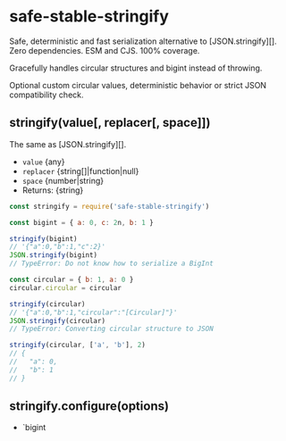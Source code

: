 # safe-stable-stringify

Safe, deterministic and fast serialization alternative to [JSON.stringify][].
Zero dependencies. ESM and CJS. 100% coverage.

Gracefully handles circular structures and bigint instead of throwing.

Optional custom circular values, deterministic behavior or strict JSON
compatibility check.

## stringify(value[, replacer[, space]])

The same as [JSON.stringify][].

* `value` {any}
* `replacer` {string[]|function|null}
* `space` {number|string}
* Returns: {string}

```js
const stringify = require('safe-stable-stringify')

const bigint = { a: 0, c: 2n, b: 1 }

stringify(bigint)
// '{"a":0,"b":1,"c":2}'
JSON.stringify(bigint)
// TypeError: Do not know how to serialize a BigInt

const circular = { b: 1, a: 0 }
circular.circular = circular

stringify(circular)
// '{"a":0,"b":1,"circular":"[Circular]"}'
JSON.stringify(circular)
// TypeError: Converting circular structure to JSON

stringify(circular, ['a', 'b'], 2)
// {
//   "a": 0,
//   "b": 1
// }
```

## stringify.configure(options)

* `bigint